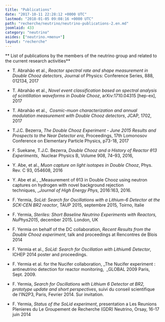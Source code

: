 ```yaml
---
title: "Publications"
date: "2017-10-11 22:28:12 +0000 UTC"
lastmod: "2018-01-05 09:08:16 +0000 UTC"
path: "recherche/neutrino/neutrino-publications-2.en.md"
joomlaid: 433
category: "neutrino"
asides: ["neutrino.+menu+"]
layout: "recherche"
---
```

** List of publications by the members of the neutrino group and related to the current research activities**

*   T. Abrahão et al., _Reactor spectral rate and shape measurement in Double Chooz detectors_, Journal of Physics: Conference Series, 888, 012134, 2017
*   T. Abrahão et al., _Novel event classification based on spectral analysis of scintillation waveforms in Double Chooz_, arXiv:1710.04315 \[hep-ex\], 2017 
    
*   T. Abrahão et al.,  _Cosmic-muon characterization and annual modulation measurement with Double Chooz detectors_, JCAP, 1702, 2017 
    
*   T.J.C. Bezerra, _The Double Chooz Experiment - June 2015 Results and Prospects to the Near Detector era_, Proceedings, 17th Lomonosov Conference on Elementary Particle Physics, p73-18, 2017
    
*   F. Suekane, T.J.C. Bezerra, _Double Chooz and a History of Reactor θ13 Experiments_,  Nuclear Physics B, Volume 908, 74–93, 2016, 
    
*   Y. Abe, et al., _Muon capture on light isotopes in Double Chooz_, Phys. Rev. C 93, 054608, 2016 
    
*   Y. Abe et al., _Measurement of θ13 in Double Chooz using neutron captures on hydrogen with novel background rejection techniques, __Journal of High Energy Phys_, 2016:163, 2016.
    
*   F. Yermia, _SoLid: Search for Oscillations with a Lithium-6 Detector at the SCK-CEN BR2 reactor_, TAUP 2015, septembre 2015, Toirno, Italie
    
*   F. Yermia, _Steriles: Short Baseline Neutrino Experiments with Reactors, NuPhys2015_, december 2015. London, UK
    
*   F. Yermia on behalf of the DC collaboration, _Recent Results from the Double Chooz experiment_, talk and proceedings at Rencontres de Blois 2014
    
*   F. Yermia et al., _SoLid: Search for Oscillation with Lithium6 Detector_, ICHEP 2014 poster and proceedings.
    
*   F. Yermia et al. for the Nucifer collaboration, _The Nucifer experiment : antineutrino detection for reactor monitoring,  _GLOBAL 2009 Paris, Sept. 2009.
    
*   F. Yermia, _Search for Oscillations with Lithium 6 Detector at BR2, prototype update and short perspectives_, suivi du conseil scientifique de l’IN2P3, Paris, Fevrier 2014. Sur invitation.
    
*   F. Yermia, _Status of the SoLid experiment_, presentation a Les Reunions Plenieres du Le Groupement de Recherche (GDR) Neutrino, Orsay, 16-17 juin 2014

